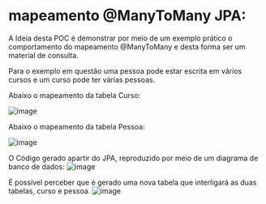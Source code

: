 # mapeamento @ManyToMany JPA:

A Ideia desta POC é demonstrar por meio de um exemplo prático o comportamento do mapeamento @ManyToMany e desta forma ser um material de consulta.

Para o exemplo em questão uma pessoa pode estar escrita em vários cursos e um curso pode ter várias pessoas.

Abaixo o mapeamento da tabela Curso:


![image](https://github.com/conradocjo/pocmanymany/assets/29169349/50b10b45-3fd2-4d23-888d-a86db4c1b33c)

Abaixo o mapeamento da tabela Pessoa:


![image](https://github.com/conradocjo/pocmanymany/assets/29169349/3f7c7eb0-fc4d-4ac9-9fb4-b132fb2bb088)


O Código gerado apartir do JPA, reproduzido por meio de um diagrama de banco de dados:
![image](https://github.com/conradocjo/pocmanymany/assets/29169349/ae460fda-0194-494c-bfe9-0b144ad100a7)


É possível perceber que é gerado uma nova tabela que interligará as duas tabelas, curso e pessoa.
![image](https://github.com/conradocjo/pocmanymany/assets/29169349/d3a5e319-9a44-451f-a298-ce1d54d7691d)



